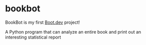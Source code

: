 # bookbot

BookBot is my first [Boot.dev](https://www.boot.dev) project!

A Python program that can analyze an entire book and print out an interesting statistical report